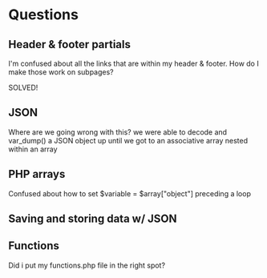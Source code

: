 # Questions

## Header & footer partials

I'm confused about all the links that are within my header & footer. How do I make those work on subpages?

SOLVED!

## JSON

Where are we going wrong with this? we were able to decode and var_dump() a JSON object up until we got to an associative array nested within an array

## PHP arrays

Confused about how to set $variable = $array["object"] preceding a loop

## Saving and storing data w/ JSON

## Functions

Did i put my functions.php file in the right spot?